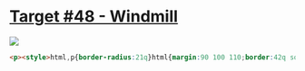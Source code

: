 # [Target #48 - Windmill](https://cssbattle.dev/play/48)

![](https://cssbattle.dev/targets/48.png)

```HTML
<p><style>html,p{border-radius:21q}html{margin:90 100 110;border:42q solid #fe5f55;box-shadow:0 21q#a64942,0 0 0 2in #293462}p{margin:-19q -19q -31q;height:40;background:#a64942
```
